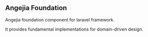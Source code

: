 ## Angejia Foundation

Angejia foundation component for laravel framework.

It provides fundamental implementations for domain-driven design.



